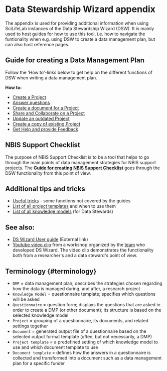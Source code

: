 # Data Stewardship Wizard appendix

The appendix is used for providing additional information when using SciLifeLab instances of the Data Stewardship Wizard (DSW). It is mainly used to host guides for how to use this tool, i.e. how to navigate the funtionality when e.g. using DSW to create a data management plan, but can also host reference pages.

## Guide for creating a Data Management Plan

Follow the 'How to'-links below to get help on the different functions of DSW when writing a data management plan.

**How to:**

* [Create a Project](/dmp-guide/new-project)
* [Answer questions](/dmp-guide/answer-questions)
* [Create a document for a Project](/dmp-guide/export-project)
* [Share and Collaborate on a Project](/dmp-guide/collaborate-project)
* [Update an outdated Project](/dmp-guide/migrate-project)
* [Create a copy of existing Project](/dmp-guide/clone-project)
* [Get Help and provide Feedback](/dmp-guide/help-feedback)

## NBIS Support Checklist

The purpose of NBIS Support Checklist is to be a tool that helps to go through the main points of data management strategies for NBIS support projects. The **[Guide for creating NBIS Support Checklist](/checklist-guide/)** goes through the DSW functionality from this point of view.

## Additional tips and tricks

* [Useful tricks](/dmp-guide/useful-tricks) - some functions not covered by the guides
* [List of all project templates](/project-templates/) and when to use them
* [List of all knowledge models](/knowledge-models/) (for Data Stewards)

## See also:
* [DS Wizard User guide](https://guide.ds-wizard.org/) (External link)
* [Youtube video clip](https://www.youtube.com/watch?v=aGpr6JFMuiE) from a workshop organized by the [team](https://ds-wizard.org/) who developed DS Wizard. The video clip demonstrates the functionality both from a researcher's and a data steward's point of view.

## Terminology {#terminology}

* `DMP` = data management plan; describes the strategies chosen regarding how the data is managed during, and after, a research project
* `Knowledge Model` = questionnaire template; specifies which questions will be asked
* `Questionnaire` = question form; displays the questions that are asked in order to create a DMP (or other document); its structure is based on the selected knowledge model
* `Project` = grouping of a questionnaire, its documents, and related settings together
* `Document` = generated output file of a questionnaire based on the selected output format template (often, but not necessarily, a DMP)
* `Project template` = a predefined setting of which knowledge model to use and which document template to use
* `Document template` = defines how the answers in a questionnaire is collected and transformed into a document such as a data management plan for a specific funder
 
